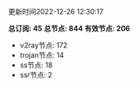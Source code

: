 更新时间2022-12-26 12:30:17

**总订阅: 45**
**总节点: 844**
**有效节点: 206**
- v2ray节点: 172
- trojan节点: 14
- ss节点: 18
- ssr节点: 2
